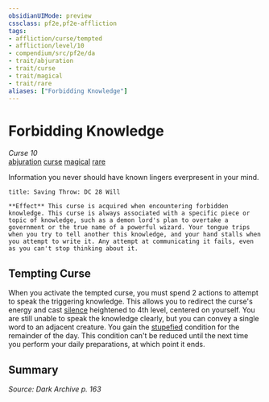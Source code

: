 ```yaml
---
obsidianUIMode: preview
cssclass: pf2e,pf2e-affliction
tags:
- affliction/curse/tempted
- affliction/level/10
- compendium/src/pf2e/da
- trait/abjuration
- trait/curse
- trait/magical
- trait/rare
aliases: ["Forbidding Knowledge"]
---
```

# Forbidding Knowledge
*Curse 10*  
[abjuration](abjuration.md "Abjuration School Trait")  [curse](curse.md "Curse Effect Trait")  [magical](magical.md "Magical Item Trait")  [rare](rare.md "Rare Rarity Trait")  

Information you never should have known lingers everpresent in your mind.

```ad-inline-affliction
title: Saving Throw: DC 28 Will

**Effect** This curse is acquired when encountering forbidden knowledge. This curse is always associated with a specific piece or topic of knowledge, such as a demon lord's plan to overtake a government or the true name of a powerful wizard. Your tongue trips when you try to tell another this knowledge, and your hand stalls when you attempt to write it. Any attempt at communicating it fails, even as you can't stop thinking about it.
```

## Tempting Curse

When you activate the tempted curse, you must spend 2 actions to attempt to speak the triggering knowledge. This allows you to redirect the curse's energy and cast [silence](silence.md) heightened to 4th level, centered on yourself. You are still unable to speak the knowledge clearly, but you can convey a single word to an adjacent creature. You gain the [stupefied](conditions.md#Stupefied) condition for the remainder of the day. This condition can't be reduced until the next time you perform your daily preparations, at which point it ends.

## Summary

*Source: Dark Archive p. 163*